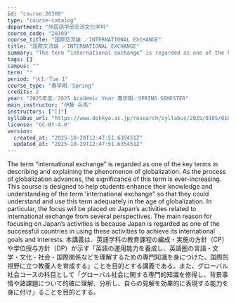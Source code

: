 ```yaml
---
id: "course:20309"
type: "course-catalog"
department: "外国語学部交流文化学科"
course_code: "20309"
course_title: "国際交流論 ／INTERNATIONAL EXCHANGE"
title: "国際交流論 ／INTERNATIONAL EXCHANGE"
summary: "The term “international exchange” is regarded as one of the key terms in describing and explaining the phenomenon of glo…"
tags: []
campus: ""
term: ""
period: "火1／Tue 1"
course_type: "春学期／Spring"
credits: 2
year: "2025年度／2025 Academic Year 春学期／SPRING SEMESTER"
main_instructor: "伊藤 兵馬"
instructors: ["[]"]
syllabus_url: "https://www.dokkyo.ac.jp/research/syllabus/2025/0105/0105_20309_ja_JP.html"
license: "CC-BY-4.0"
version:
  created_at: "2025-10-29T12:47:51.635451Z"
  updated_at: "2025-10-29T12:47:51.635451Z"
---
```

The term “international exchange” is regarded as one of the key terms in describing and explaining the phenomenon of globalization. As the process of globalization advances, the significance of this term is ever-increasing. This course is designed to help students enhance their knowledge and understanding of the term 'international exchange" so that they could understand and use this term adequately in the age of globalization. In particular, the focus will be placed on Japan’s activities related to international exchange from several perspectives. The main reason for focusing on Japan’s activities is because Japan is regarded as one of the successful countries in using these activities to achieve its international goals and interests. 本講義は、英語学科の教育課程の編成・実施の方針（CP）や学位授与方針（DP）が示す「英語の運用能力を養成し、英語圏の言語・文学・文化・社会・国際関係などを理解するための専門知識を身につけた、国際的視野に立つ教養人を育成する」ことを目的とする講義である。また、グローバル社会コースの科目として「グローバル社会に関する専門的知識を修得し、背景事情や諸課題について的確に理解、分析し、自らの見解を効果的に表現する能力を身に付け」ることを目的とする。
